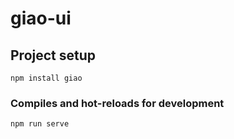 # giao-ui

## Project setup
```
npm install giao
```

### Compiles and hot-reloads for development
```
npm run serve
```